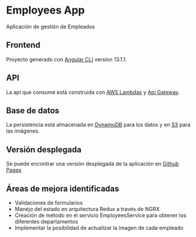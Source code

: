 # Employees App

Aplicación de gestión de Empleados

## Frontend
Proyecto generado con [Angular CLI](https://github.com/angular/angular-cli) version 13.1.1.

## API

La api que consume está construida con [AWS Lambdas](https://aws.amazon.com/es/lambda/) y [Api Gateway](https://aws.amazon.com/es/api-gateway/).

## Base de datos

La persistencia está almacenada en [DynamoDB](https://aws.amazon.com/es/dynamodb/) para los datos y en [S3](https://aws.amazon.com/es/s3/) para las imágenes.

## Versión desplegada

Se puede encontrar una versión desplegada de la aplicación en [Github Pages](https://giolessie.github.io/ksp/)

## Áreas de mejora identificadas

- Validaciones de formularios
- Manejo del estado en arquitectura Redux a través de NGRX
- Creación de método en el servicio EmployeesService para obtener los diferentes departamentos
- Implementar la posibilidad de actualizar la imagen de cada empleado